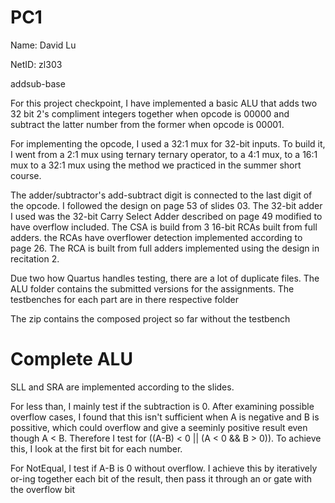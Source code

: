 # PC1
Name: David Lu

NetID: zl303

addsub-base

For this project checkpoint, I have implemented a basic ALU that adds two 32 bit 2's compliment integers together when opcode is  00000 and subtract the latter number from the former when opcode is 00001.

For implementing the opcode, I used a 32:1 mux for 32-bit inputs. To build it, I went from a 2:1 mux using ternary ternary operator, to a 4:1 mux, to a 16:1 mux to a 32:1 mux using the method we practiced in the summer short course.

The adder/subtractor's add-subtract digit is connected to the last digit of the opcode. I followed the design on page 53 of slides 03. The 32-bit adder I used was the 32-bit Carry Select Adder described on page 49 modified to have overflow included. The CSA is build from 3 16-bit RCAs built from full adders. the RCAs have overflower detection implemented according to page 26. The RCA is built from full adders implemented using the design in recitation 2. 

Due two how Quartus handles testing, there are a lot of duplicate files. The ALU folder contains the submitted versions for the assignments. The testbenches for each part are in there respective folder

The zip contains the composed project so far without the testbench

# Complete ALU
SLL and SRA are implemented according to the slides. 

For less than, I mainly test if the subtraction is 0. After examining possible overflow cases, I found that this isn't sufficient when A is negative and B is possitive, which could overflow and give a seeminly positive result even though A < B. Therefore I test for ((A-B) < 0 || (A < 0 && B > 0)). To achieve this, I look at the first bit for each number.

For NotEqual, I test if A-B is 0 without overflow. I achieve this by iteratively or-ing together each bit of the result, then pass it through an or gate with the overflow bit